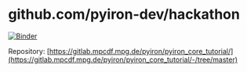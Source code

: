 # github.com/pyiron-dev/hackathon

[![Binder](https://notebooks.mpcdf.mpg.de/binder/badge_logo.svg)](https://notebooks.mpcdf.mpg.de/binder/v2/gl/pyiron%2Fpyiron_core_tutorial/HEAD)

Repository: [https://gitlab.mpcdf.mpg.de/pyiron/pyiron_core_tutorial/](https://gitlab.mpcdf.mpg.de/pyiron/pyiron_core_tutorial/-/tree/master)
